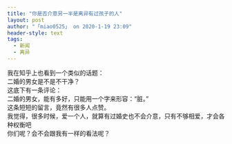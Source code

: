 ```yaml
---
title: "你是否介意另一半是离异有过孩子的人"
layout: post
author: "「miao0525」 on 2020-1-19 23:09"
header-style: text
tags:
  - 新闻
  - 离异
---
```


<head></head>
<body>
 <font style="font-size:14px">我在知乎上也看到一个类似的话题：</font>
 <br> 
 <font style="font-size:14px">二婚的男女是不是不干净？</font>
 <br> 
 <font style="font-size:14px">这底下有一条评论：</font>
 <br> 
 <font style="font-size:14px">二婚的男女，能有多好，只能用一个字来形容：“脏。”</font>
 <br> 
 <font style="font-size:14px">这条短短的留言，竟然有很多人点赞。</font>
 <br> 
 <font style="font-size:14px">我觉得，很多时候，爱一个人，就算有过婚史也不会介意，只有不够相爱，才会各种权衡吧</font>
 <br> 
 <font style="font-size:14px">你们呢？会不会跟我有一样的看法呢？</font>
 <br> 
 <br>
</body>


